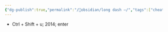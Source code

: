 ```yaml
---
{"dg-publish":true,"permalink":"/🔮obsidian/long dash —/","tags":["cheat","utils"]}
---
```



- Ctrl + Shift + u; 2014; enter

